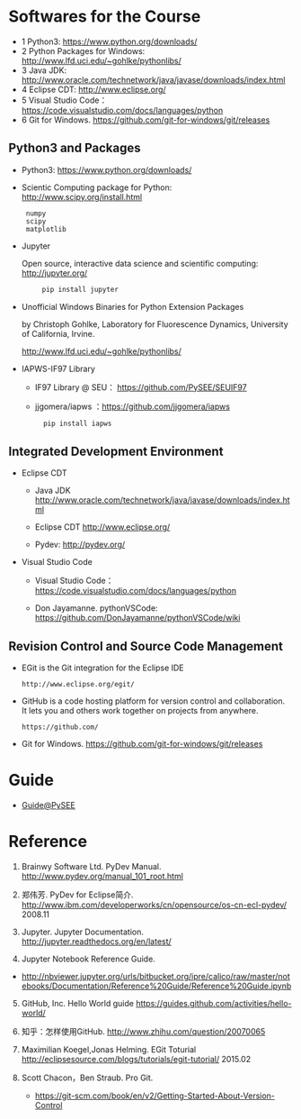 
# Softwares for the Course

* 1 Python3:  https://www.python.org/downloads/
* 2 Python Packages for Windows:  http://www.lfd.uci.edu/~gohlke/pythonlibs/
* 3 Java JDK: http://www.oracle.com/technetwork/java/javase/downloads/index.html
* 4 Eclipse CDT: http://www.eclipse.org/
* 5 Visual Studio Code：https://code.visualstudio.com/docs/languages/python
* 6 Git for Windows.  https://github.com/git-for-windows/git/releases

## Python3 and Packages

* Python3:  https://www.python.org/downloads/

* Scientic Computing package for Python: http://www.scipy.org/install.html
   
   ```
    numpy
    scipy
    matplotlib
   ```

* Jupyter

  Open source, interactive data science and scientific computing:  http://jupyter.org/

   ```bash
        pip install jupyter
   ```

* Unofficial Windows Binaries for Python Extension Packages

  by Christoph Gohlke, Laboratory for Fluorescence Dynamics, University of California, Irvine.

  http://www.lfd.uci.edu/~gohlke/pythonlibs/

* IAPWS-IF97 Library

   * IF97 Library @ SEU： https://github.com/PySEE/SEUIF97
   
   * jjgomera/iapws ：https://github.com/jjgomera/iapws
     
      ```bash
        pip install iapws
      ```

## Integrated Development Environment

* Eclipse CDT

  * Java JDK http://www.oracle.com/technetwork/java/javase/downloads/index.html

  * Eclipse CDT http://www.eclipse.org/

  * Pydev: http://pydev.org/

* Visual Studio Code 

  * Visual Studio Code：https://code.visualstudio.com/docs/languages/python

  * Don Jayamanne. pythonVSCode: https://github.com/DonJayamanne/pythonVSCode/wiki

##  Revision Control and Source Code Management
 
* EGit is the Git integration for the Eclipse IDE

      http://www.eclipse.org/egit/
  
 * GitHub is a code hosting platform for version control and collaboration. It lets you and others work together on projects from anywhere.

       https://github.com/

*  Git for Windows.  https://github.com/git-for-windows/git/releases
  
# Guide

* [Guide@PySEE](https://github.com/PySEE/home/tree/S2017/guide)

# Reference

1. Brainwy Software Ltd. PyDev Manual. http://www.pydev.org/manual_101_root.html

2. 郑伟芳. PyDev for Eclipse简介. http://www.ibm.com/developerworks/cn/opensource/os-cn-ecl-pydev/   2008.11

3. Jupyter. Jupyter Documentation. http://jupyter.readthedocs.org/en/latest/

4.  Jupyter Notebook Reference Guide.  

   * http://nbviewer.jupyter.org/urls/bitbucket.org/ipre/calico/raw/master/notebooks/Documentation/Reference%20Guide/Reference%20Guide.ipynb

5. GitHub, Inc. Hello World guide https://guides.github.com/activities/hello-world/

6. 知乎：怎样使用GitHub. http://www.zhihu.com/question/20070065

7. Maximilian Koegel,Jonas Helming. EGit Toturial http://eclipsesource.com/blogs/tutorials/egit-tutorial/   2015.02

8. Scott Chacon，Ben Straub. Pro Git.

   * https://git-scm.com/book/en/v2/Getting-Started-About-Version-Control

